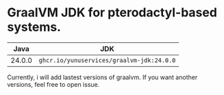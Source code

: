 # GraalVM JDK for pterodactyl-based systems.

| Java | JDK                                      |
|------|----------------------------------------	|
|  24.0.0  | `ghcr.io/yunuservices/graalvm-jdk:24.0.0` |

Currently, i will add lastest versions of graalvm. If you want another versions, feel free to open issue.
